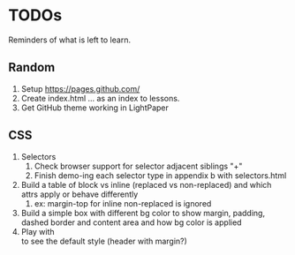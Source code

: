 

# TODOs
Reminders of what is left to learn.


## Random
1. Setup https://pages.github.com/
1. Create index.html ... as an index to lessons.
1. Get GitHub theme working in LightPaper

## CSS
1. Selectors
	1. Check browser support for selector adjacent siblings "+"
	1. Finish demo-ing each selector type in appendix b with selectors.html
1. Build a table of block vs inline (replaced vs non-replaced) and which attrs apply or behave differently
	1. ex: margin-top for inline non-replaced is ignored
1. Build a simple box with different bg color to show  margin, padding, dashed border and content area and how bg color is applied
1. Play with <figcaption> to see the default style (header with margin?)





